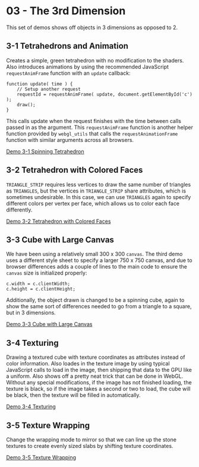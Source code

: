 03 - The 3rd Dimension
======================
This set of demos shows off objects in 3 dimensions as opposed to 2.

3-1 Tetrahedrons and Animation
------------------------------
Creates a simple, green tetrahedron with no modification to the shaders.  Also introduces animations by using the recommended JavaScript `requestAnimFrame` function with an `update` callback:

    function update( time ) {
        // Setup another request
        requestId = requestAnimFrame( update, document.getElementById('c') );
        draw();
    }

This calls update when the request finishes with the time between calls passed in as the argument.  This `requestAnimFrame` function is another helper function provided by `webgl_utils` that calls the `requestAnimationFrame` function with similar arguments across all browsers.  

[Demo 3-1 Spinning Tetrahedron](http://homepages.rpi.edu/~staufb/webgl-tutorial/03-3dimensions/index03-01.html)

3-2 Tetrahedron with Colored Faces
----------------------------------
`TRIANGLE_STRIP` requires less vertices to draw the same number of triangles as `TRIANGLES`, but the vertices in `TRIANGLE_STRIP` share attributes, which is sometimes undesirable.  In this case, we can use `TRIANGLES` again to specify different colors per vertex per face, which allows us to color each face differently.

[Demo 3-2 Tetrahedron with Colored Faces](http://homepages.rpi.edu/~staufb/webgl-tutorial/03-3dimensions/index03-02.html)

3-3 Cube with Large Canvas
--------------------------
We have been using a relatively small 300 x 300 `canvas`.  The third demo uses a different style sheet to specify a larger 750 x 750 canvas, and due to browser differences adds a couple of lines to the main code to ensure the `canvas` size is initialized properly:

    c.width = c.clientWidth;
    c.height = c.clientHeight;

Additionally, the object drawn is changed to be a spinning cube, again to show the same sort of differences needed to go from a triangle to a square, but in 3 dimensions.

[Demo 3-3 Cube with Large Canvas](http://homepages.rpi.edu/~staufb/webgl-tutorial/03-3dimensions/index03-03.html)

3-4 Texturing
-------------
Drawing a textured cube with texture coordinates as attributes instead of color information.  Also loades in the texture image by using typical JavaScript calls to load in the image, then shipping that data to the GPU like a uniform.  Also shows off a pretty neat trick that can be done in WebGL.  Without any special modifications, if the image has not finished loading, the texture is black, so if the image takes a second or two to load, the cube will be black, then the texture will be filled in automatically.

[Demo 3-4 Texturing](http://homepages.rpi.edu/~staufb/webgl-tutorial/03-3dimensions/index03-04.html)

3-5 Texture Wrapping
--------------------
Change the wrapping mode to mirror so that we can line up the stone textures to create evenly sized slabs by shifting texture coordinates.

[Demo 3-5 Texture Wrapping](http://homepages.rpi.edu/~staufb/webgl-tutorial/03-3dimensions/index03-05.html)